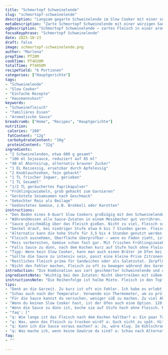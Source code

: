 ```yaml
---
title: "Schmortopf Schweinelende"
slug: "schmortopf-schweinelende"
description: "Langsam gegarte Schweinelende im Slow Cooker mit einer selbst gemischten Sauce aus Sojasauce, Ahornsirup, frischem Ingwer und Knoblauch. Weich, saftig, perfekt zum Zerkleinern oder Schneiden. Mit Reis, Gemüse und Sesam serviert. Zubereitungszeit inklusive sanfter Garphase für intensiven Geschmack und einfache Handhabung."
metaDescription: "Zarte Schmortopf Schweinelende mit einer würzigen Sauce aus Sojasauce und Ahornsirup – perfekt für ein gemütliches Dinner mit der Familie."
ogDescription: "Schmortopf Schweinelende – zartes Fleisch in einer aromatischen Sauce. Ein Gericht, das den Duft des Essens zum Erlebnis macht."
focusKeyphrase: "Schmortopf Schweinelende"
date: 2025-10-23
draft: false
image: schmortopf-schweinelende.png
author: "Marlena"
prepTime: PT20M
cookTime: PT4H30M
totalTime: PT4H50M
recipeYield: "6 Portionen"
categories: ["Hauptgerichte"]
tags:
- "Schweinelende"
- "Slow Cooker"
- "Einfache Rezepte"
- "Hausmannskost"
keywords:
- "Schweinefleisch"
- "familiäres Essen"
- "Aromatische Sauce"
breadcrumb: ["Home", "Recipes", "Hauptgerichte"]
nutrition: 
 calories: "280"
 fatContent: "12g"
 carbohydrateContent: "10g"
 proteinContent: "32g"
ingredients:
- "2 Schweinelenden, etwa 600 g gesamt"
- "100 ml Sojasauce, reduziert auf 85 ml"
- "40 ml Ahornsirup, alternativ brauner Zucker"
- "1 EL Reisessig, ersetzbar durch Apfelessig"
- "2 Knoblauchzehen, fein gehackt"
- "1 TL frischer Ingwer, gerieben"
- "1 TL Sesamöl"
- "1/2 TL geräuchertes Paprikapulver"
- "Frühlingszwiebeln, grob gehackt zum Garnieren"
- "Geröstete Sesamsamen nach Geschmack"
- "Gekochter Reis als Beilage"
- "Gedünstetes Gemüse, z.B. Brokkoli oder Karotten"
instructions:
- "Den Boden eines 6-Quart Slow Cookers großzügig mit den Schweinelenden auslegen. Nicht zu eng legen, Fleisch braucht Platz zum Garen und bleibt saftiger."
- "Währenddessen alle Sauce-Zutaten in einem Messbecher gut verrühren. Wichtig: Sesamöl ganz zum Schluss zugeben, sonst verfliegt das Aroma beim Kochen."
- "Sauce gleichmäßig über das Fleisch gießen. Nicht zu viel, Fleisch soll nur feucht sein, nicht darin schwimmen. Mehrmals wenden, damit jede Seite Kontakt mit Sauce hat. Sobald man das Fleisch anfasst, gut beschichtet, reicht völlig."
- "Deckel drauf, bei niedriger Stufe etwa 6 bis 7 Stunden garen. Fleisch sollte beim Anfassen schon sehr weich wirken. Habe früher oft zu kurz gekocht; lieber etwas mehr Zeit, Fleisch soll fast auseinanderfallen."
- "Alternativ kann die hohe Stufe für 3,5 bis 4 Stunden genutzt werden. Wichtig: Nach 3 Stunden prüfen, ob die Temperatur nicht zu hoch ist, sonst wird das Fleisch trocken."
- "Fleisch ausnehmen, Oberfläche überprüfbar – wenn es Fäden zieht, ist es perfekt. Man kann es entweder in Scheiben schneiden oder mit zwei Gabeln zerpflücken. Für mehr Geschmack zurück in die Sauce geben und noch 10 Minuten ziehen lassen."
- "Reis vorbereiten, Gemüse schon fast gar. Mit frischen Frühlingszwiebeln und geröstetem Sesam bestreuen. Der Duft von geröstetem Sesam und der leicht süßliche Ahornsirup in der Sauce sind genau der Kick, den alle lieben."
- "Falls Sauce zu dünn, nach dem Kochen kurz auf Stufe hoch ohne Fleisch reduzieren. Zu dick!? Ein Schuss Wasser oder Brühe reicht."
- "Tipp: Wenn kein Slow Cooker, kann man auch einen Bräter im Ofen bei 120 Grad (Umluft) für 3 Stunden nutzen. Deckel immer drauf, sonst wird die Lende trocken."
- "Sollte die Sauce zu intensiv sein, passt eine kleine Prise Zitronensaft. Frische Säure hebt den Geschmack, macht es leichter. Erfahrung aus vielen Versuchen."
- "Restliches Fleisch prima für Sandwiches oder als Salatzutat. Zerpflücken klappt nur bei zerfetzter Struktur, was mit der richtigen Garzeit perfekt ist."
- "Nicht den Fehler machen, Fleisch zu oft zu bewegen während des Garens. Lieber einmal wenden am Anfang, dann Ruhe. Sonst fällt es auseinander bevor es weich genug ist."
introduction: "Die Kombination aus zart geschmorter Schweinelende und einer würzigen, süßlichen Sauce aus Sojasauce und Ahornsirup lässt sich im Slow Cooker nahezu stressfrei zubereiten. Ein Gericht, das schon nach dem Kochen mit seinem Duft verführt – süßlich, leicht aromatisch, mit einem Hauch von Ingwer und Knoblauch, der sich entfaltet. Durch die lange, langsame Garzeit wird das Fleisch butterzart und fällt quasi auseinander. Die Sauce zieht tief ein, macht das Stück nicht nur saftig, sondern bringt auch eine leichte Karamellnote mit. Neben Reis und Gemüse verwandelt sich die Mahlzeit so zum gemütlichen Family-Dinner. Die Sauce kann man mit Essig oder einem Spritzer Zitronensaft variieren, um Schwere zu vermeiden. Probiert unbedingt das Zerpflücken – eine Textur, die jede Scheibe vom Halten abhält und pure Intensität hinterlässt. "
ingredientsNote: "Wichtig bei den Zutaten: Nicht übertreiben mit süßem Element. Ahornsirup ist klassisch, ich nehme manchmal braunen Zucker als Ersatz, je nachdem was im Haus ist. Statt Reisessig tut es auch Apfelessig, gibt nur eine leicht andere Säure. Knoblauch und Ingwer frisch, geht nicht anders bei mir. Fertig-Pulver-Ausweich sind okay, aber halbiert das Aroma. Sesamöl darf erst ganz spät zur Sauce, sonst riecht’s muffig nach dem langfristigen Garen. Für die Würze stelle ich geräuchertes Paprikapulver vor, das passt wunderbar zur Schweinelende – probiert es mal! Ersatzweise Curry geht auch, bringt eine andere Richtung rein. Gemüse am besten einfach gedünstet, nichts zu aufwendig oder mit viel Fett. Frühlingszwiebeln und Sesam machen optisch und geschmacklich das gewisse Etwas. "
instructionsNote: "Die Reihenfolge ist halbe Miete. Fleisch in den Topf, Sauce anrühren, übergießen, nicht baden lassen. Damit es nicht zu trocken wird, langsam garen, bis Fleisch weich, aber nicht zerfällt in der Hand liegt. Garzeit ist eher ein Richtwert. Geräusche vom Slow Cooker können Hinweise geben – sanftes Blubbern heißt Hitze stimmt. Sollte zu wenig Flüssigkeit sein, lieber später Wasser zugeben. Fleisch beim Wenden sanft anpacken, sonst zerrupfen die Fasern zu früh. Nach dem Garen manchmal noch Sauce reduzieren, damit sie nicht zu dünn wirkt, das gibt mehr Geschmackskonzentration. Genau beobachten, probieren. Der letzte Kick ist das Nachziehen im Sud – schmeckt intensiver und bleibt saftig. So simpel, aber genau dieses Zusammenspiel macht’s aus. Küchenhacks: Fleisch vorher nicht salzen, sonst zieht Wasser heraus und wird trocken. Salz erst zum Schluss oder in Sauce."
tips:
- "Denk an die Garzeit. Zu kurz ist oft ein Fehler. Ich habe es erlebt. Lieber langer Garprozess. Fleisch wird butterzart und nimmt die Aromen intensiver auf. Die Sauce sollte immer nicht zu viel sein. Gieße langsam und schaue nach. Wenn das Fleisch am Ende zerfällt, ist es perfekt."
- "Schau auch nach der Temperatur. Verwende ein Thermometer, um zu prüfen. Zu heiß macht es trocken. Zu warm, wenn nach 3 Stunden und es fühlt sich fest an. Ich habe es getestet – Vergiss nicht, regelmäßig zu kontrollieren. Das richtige Timing ist entscheidend."
- "Für die Sauce kannst du versuchen, weniger süß zu machen. Zu viel Ahornsirup überlagert die Aromen. Stattdessen kannst du braunen Zucker nutzen, ist auch gut. Reisessig geht auch mit Apfelessig, aber durch das Aroma brauchst du weniger. Achte auf die Frische – frischer Ingwer bringt den richtigen Kick."
- "Wenn du keinen Slow Cooker hast, ist der Ofen auch eine Option. 120 Grad im Bräter, das brauche ich oft. Gleiches Prinzip. Aber Deckel drauf lassen. Sonst wird die Lende trocken. Auch kann man statt Paprikapulver etwas Curry nehmen für ganz anderen Geschmack."
- "Wenn die Sauce zu dünn ist, koche sie auf Stufe hoch ohne Fleisch. Reduzieren – das intensiviert. Aber nicht zu lange, sonst wird's zu dick. Ein Spritzer Wasser aushelfen, wenn nötig. Wenn’s zu intensiv ist, ein Spritzer Zitronensaft, macht’s leichter."
- "faq': ["
- "q: Wie lange ist das Fleisch nach dem Kochen haltbar? a: Ein paar Tage im Kühlschrank. Aber einfrieren ist auch eine Option. Erhitz es sanft. Oft direkt wieder die Sauce verwenden."
- "q: Was, wenn das Fleisch zu trocken wird? a: Guck nicht zu spät. Hitze ist entscheidend. Warm halten bis zum Servieren. Aber kann auch mit Brühe nachhelfen."
- "q: Kann ich die Sauce voraus machen? a: Ja, wäre klug. Im Kühlschrank aufbewahren. Aber achte auf die Frische. Es ändert den Geschmack. Komplexität, Notwendig für die richtige Balance."
- "q: Was mache ich, wenn keine Gewürze da sind? a: Schau nach Alternativen. Fertige Gewürzmischungen sind. Kann auch Chili hinzufügen - gibt Schärfe. Aber nicht übertreiben, schau genau hin."
faq:
- ""

---
```

